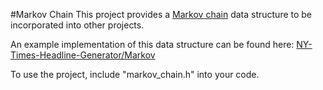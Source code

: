 #Markov Chain
This project provides a [Markov chain](https://en.wikipedia.org/wiki/Markov_chain) data structure to be incorporated into other projects.

An example implementation of this data structure can be found here: [NY-Times-Headline-Generator/Markov](https://github.com/sjsimps/NY-Times-Headline-Generator/tree/master/Markov)

To use the project, include "markov_chain.h" into your code.

